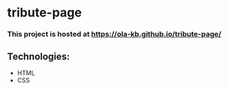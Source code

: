 # tribute-page


### This project is hosted at https://ola-kb.github.io/tribute-page/

## Technologies: 
* HTML 
* CSS
